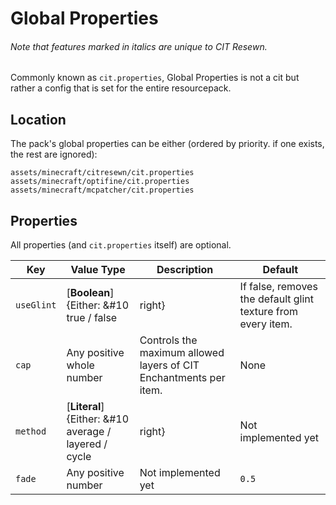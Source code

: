 # Global Properties
<h6>Note that features marked in <em>italics</em> are unique to CIT Resewn.</h6>

Commonly known as `cit.properties`, Global Properties is not a cit but rather a config that is set 
for the entire resourcepack.

## Location

The pack's global properties can be either (ordered by priority. if one exists, the rest are ignored):

`assets/minecraft/citresewn/cit.properties`  
`assets/minecraft/optifine/cit.properties`  
`assets/minecraft/mcpatcher/cit.properties`

## Properties

All properties (and `cit.properties` itself) are optional.  

| Key | Value Type | Description | Default |
| --- | --- | --- | --- |
| `useGlint` | [**Boolean**]{Either: &#10 true / false|right} | If false, removes the default glint texture from every item. | `true` |
| `cap` | Any positive whole number | Controls the maximum allowed layers of CIT Enchantments per item. | None |
| `method` | [**Literal**]{Either: &#10 average / layered / cycle|right} | Not implemented yet | `average` |
| `fade` | Any positive number | Not implemented yet | `0.5` |
